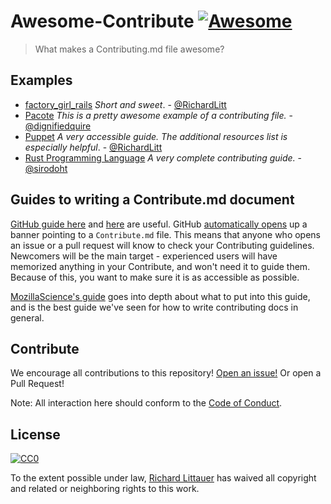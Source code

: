# Awesome-Contribute [![Awesome](https://cdn.rawgit.com/sindresorhus/awesome/d7305f38d29fed78fa85652e3a63e154dd8e8829/media/badge.svg)](https://github.com/sindresorhus/awesome)

> What makes a Contributing.md file awesome?

## Examples

- [factory_girl_rails](https://github.com/thoughtbot/factory_girl_rails/blob/master/CONTRIBUTING.md) _Short and sweet_. - [@RichardLitt](https://github.com/RichardLitt)
- [Pacote](https://github.com/zkat/pacote/blob/latest/CONTRIBUTING.md) _This is a pretty awesome example of a contributing file._ - [@dignifiedquire](https://github.com/dignifiedquire)
- [Puppet](https://github.com/puppetlabs/puppet/blob/master/CONTRIBUTING.md) _A very accessible guide. The additional resources list is especially helpful_. - [@RichardLitt](https://github.com/RichardLitt)
- [Rust Programming Language](https://github.com/rust-lang/rust/blob/master/CONTRIBUTING.md) _A very complete contributing guide._ - [@sirodoht](https://github.com/sirodoht)

## Guides to writing a Contribute.md document

[GitHub guide here](https://help.github.com/articles/setting-guidelines-for-repository-contributors/) and [here](https://github.com/blog/1184-contributing-guidelines) are useful. GitHub [automatically opens](https://github.com/blog/1184-contributing-guidelines) up a banner pointing to a `Contribute.md` file. This means that anyone who opens an issue or a pull request will know to check your Contributing guidelines. Newcomers will be the main target - experienced users will have memorized anything in your Contribute, and won't need it to guide them. Because of this, you want to make sure it is as accessible as possible.

[MozillaScience's guide](https://mozillascience.github.io/working-open-workshop/contributing/) goes into depth about what to put into this guide, and is the best guide we've seen for how to write contributing docs in general.

## Contribute

We encourage all contributions to this repository! [Open an issue!](https://github.com/RichardLitt/awesome-contribute) Or open a Pull Request!

Note: All interaction here should conform to the [Code of Conduct](CODE_OF_CONDUCT.md).

## License

[![CC0](http://mirrors.creativecommons.org/presskit/buttons/88x31/svg/cc-zero.svg)](https://creativecommons.org/publicdomain/zero/1.0/)

To the extent possible under law, [Richard Littauer](https://burntfen.com) has waived all copyright and related or neighboring rights to this work.
